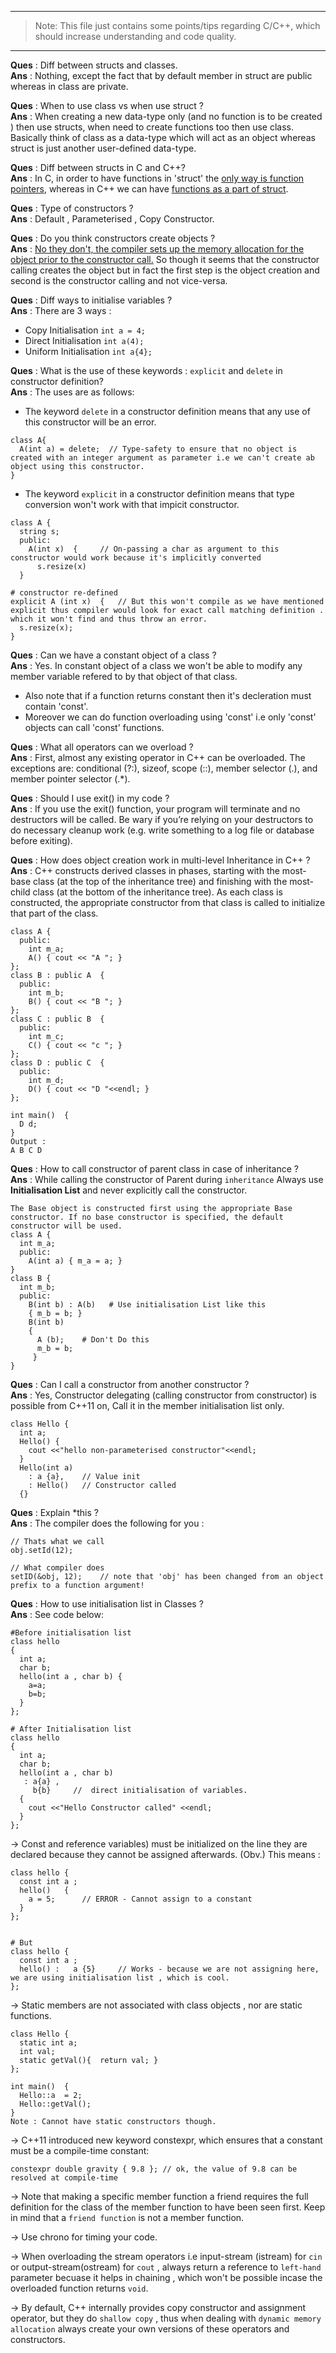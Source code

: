 
---
> Note: This file just contains some points/tips regarding C/C++, which should increase understanding and code quality.
---

<b>Ques</b> : Diff between structs and classes.</br>
<b>Ans</b>  : Nothing, except the fact that by default member in struct are public whereas in class are private. 

<b>Ques</b> : When to use class vs when use struct ?</br>
<b>Ans</b>  : When creating a new data-type only (and no function is to be created ) then use structs, when need to create functions too then use class. Basically think of class as a data-type which will act as an object whereas struct is just another user-defined data-type.

<b>Ques</b> : Diff between structs in C and C++?</br>
<b>Ans</b>  : In C, in order to have functions in 'struct' the <a href="https://stackoverflow.com/questions/12642830/can-i-define-a-function-inside-a-c-structure">only way is function pointers</a>, whereas in C++ we can have <a href="https://stackoverflow.com/questions/13125944/function-for-c-struct">functions as a part of struct</a>.

<b>Ques</b> : Type of constructors ?</br>
<b>Ans</b>  : Default , Parameterised , Copy Constructor.

<b>Ques</b> : Do you think constructors create objects ?</br>
<b>Ans</b>  : <a href="https://www.learncpp.com/cpp-tutorial/85-constructors/">No they don't, the compiler sets up the memory allocation for the object prior to the constructor call.</a> So though it seems that the constructor calling creates the object but in fact the first step is the object creation and second is the constructor calling and not vice-versa.

<b>Ques</b> : Diff ways to initialise variables ?</br>
<b>Ans</b>  : There are 3 ways :
* Copy Initialisation `int a = 4;`
* Direct Initialisation `int a(4);`
* Uniform Initialisation `int a{4};`

<b>Ques</b> : What is the use of these keywords : `explicit` and `delete` in constructor definition? </br>
<b>Ans</b>  : The uses are as follows: 
* The keyword `delete` in a constructor definition means that any use of this constructor will be an error.
```
class A{
  A(int a) = delete;  // Type-safety to ensure that no object is created with an integer argument as parameter i.e we can't create ab object using this constructor.
}
```
* The keyword `explicit` in a constructor definition means that type conversion won't work with that impicit constructor.
```
class A {
  string s;
  public:
    A(int x)  {     // On-passing a char as argument to this constructor would work because it's implicitly converted
      s.resize(x)
  }

# constructor re-defined
explicit A (int x)  {   // But this won't compile as we have mentioned explicit thus compiler would look for exact call matching definition . which it won't find and thus throw an error.
  s.resize(x);
}
```


<b>Ques</b> : Can we have a constant object of a class ? </br>
<b>Ans</b>  : Yes. In constant object of a class we won't be able to modify any member variable refered to by that object of that class.  
* Also note that if a function returns constant then it's decleration must contain 'const'.
* Moreover we can do function overloading using 'const' i.e only 'const' objects can call 'const' functions.

<b>Ques</b> : What all operators can we overload ? </br>
<b>Ans</b>  : First, almost any existing operator in C++ can be overloaded. The exceptions are: conditional (?:), sizeof, scope (::), member selector (.), and member pointer selector (.\*).


<b>Ques</b> : Should I use exit() in my code ? </br>
<b>Ans</b>  : If you use the exit() function, your program will terminate and no destructors will be called. Be wary if you’re relying on your destructors to do necessary cleanup work (e.g. write something to a log file or database before exiting).


<b>Ques</b> : How does object creation work in multi-level Inheritance in C++ ? </br>
<b>Ans</b>  : C++ constructs derived classes in phases, starting with the most-base class (at the top of the inheritance tree) and finishing with the most-child class (at the bottom of the inheritance tree). As each class is constructed, the appropriate constructor from that class is called to initialize that part of the class.
```
class A { 
  public:
    int m_a;
    A() { cout << "A "; } 
};
class B : public A  { 
  public:
    int m_b;
    B() { cout << "B "; } 
};
class C : public B  { 
  public:
    int m_c;
    C() { cout << "c "; } 
};
class D : public C  { 
  public:
    int m_d;
    D() { cout << "D "<<endl; } 
};

int main()  {
  D d;
}
Output : 
A B C D
```
<b>Ques</b> : How to call constructor of parent class in case of inheritance ? </br>
<b>Ans</b>  : While calling the constructor of Parent during `inheritance` Always use **Initialisation List** and never explicitly call the constructor.
```
The Base object is constructed first using the appropriate Base constructor. If no base constructor is specified, the default constructor will be used.
class A {
  int m_a;
  public: 
    A(int a) { m_a = a; }
}
class B {
  int m_b;
  public: 
    B(int b) : A(b)   # Use initialisation List like this
    { m_b = b; }
    B(int b) 
    {
      A (b);    # Don't Do this  
      m_b = b;
     }
}
```


<b>Ques</b> : Can I call a constructor from another constructor ? </br>
<b>Ans</b>  : Yes, Constructor delegating (calling constructor from constructor) is possible from C++11 on, Call it in the member initialisation list only.
```
class Hello {
  int a;
  Hello() { 
    cout <<"hello non-parameterised constructor"<<endl;
  } 
  Hello(int a) 
    : a {a},    // Value init
    : Hello()   // Constructor called
  {} 
```

<b>Ques</b> : Explain \*this ?  </br>
<b>Ans</b>  :  The compiler does the following for you :
```
// Thats what we call
obj.setId(12);      

// What compiler does
setID(&obj, 12);    // note that 'obj' has been changed from an object prefix to a function argument!
```


<b>Ques</b> : How to use initialisation list in Classes ?</br>
<b>Ans</b>  : See code below:
```
#Before initialisation list
class hello
{
  int a;
  char b;
  hello(int a , char b) {
    a=a;
    b=b;
  }
};

# After Initialisation list
class hello
{
  int a;
  char b;
  hello(int a , char b) 
   : a{a} ,
     b{b}     //  direct initialisation of variables.
  {
    cout <<"Hello Constructor called" <<endl;
  }
};
```  

-> Const and reference variables) must be initialized on the line they are declared because they cannot be assigned afterwards. (Obv.) This means : 
```
class hello {
  const int a ;
  hello()   {
    a = 5;      // ERROR - Cannot assign to a constant
  }
};


# But
class hello {
  const int a ;
  hello() :   a {5}     // Works - because we are not assigning here, we are using initialisation list , which is cool.
};
```

-> Static members are not associated with class objects , nor are static functions.
```
class Hello {
  static int a;
  int val;
  static getVal(){  return val; }
};

int main()  {
  Hello::a  = 2;
  Hello::getVal();
}
Note : Cannot have static constructors though.
```

-> C++11 introduced new keyword constexpr, which ensures that a constant must be a compile-time constant:
```
constexpr double gravity { 9.8 }; // ok, the value of 9.8 can be resolved at compile-time
```
-> Note that making a specific member function a friend requires the full definition for the class of the member function to have been seen first. Keep in mind that a `friend function` is not a member function.

-> Use chrono for timing your code.

-> When overloading the stream operators i.e input-stream (istream) for `cin` or output-stream(ostream) for `cout` ,  always return a reference to `left-hand` parameter becuase it helps in chaining , which won't be possible incase the overloaded function returns `void`.

-> By default, C++ internally provides copy constructor and assignment operator, but they do `shallow copy` , thus when dealing with `dynamic memory allocation` always create your own versions of these operators and constructors.
